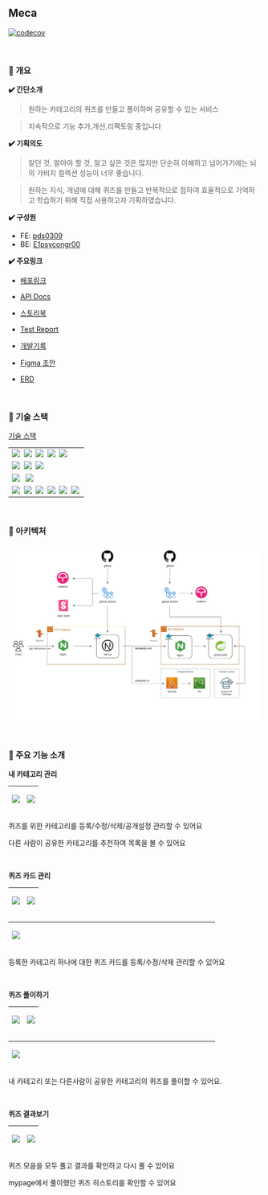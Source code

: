 ## Meca

[![codecov](https://codecov.io/gh/Almondia/meca-backend/graph/badge.svg?token=DDX52WIOZN)](https://codecov.io/gh/Almondia/meca-backend)

<br>

### 📝 개요

**✔️ 간단소개**

> 원하는 카테고리의 퀴즈를 만들고 풀이하며 공유할 수 있는 서비스

> 지속적으로 기능 추가,개선,리팩토링 중입니다

**✔️ 기획의도**

> 알던 것, 알아야 할 것, 알고 싶은 것은 많지만 단순히 이해하고 넘어가기에는 뇌의 가비지 컬렉션 성능이 너무 좋습니다.

> 원하는 지식, 개념에 대해 퀴즈를 만들고 반복적으로 접하여 효율적으로 기억하고 학습하기 위해 직접 사용하고자 기획하였습니다.

**✔️ 구성원**

- FE: [pds0309](https://github.com/pds0309)
- BE: [E1psycongr00](https://github.com/E1psycongr00)

**✔️ 주요링크**

- [배포링크](https://app.mecastudy.com/)
- [API Docs](https://mecastudy.com/docs/index.html)
- [스토리북](https://6413033b2479feb7701e7dea-etusuklqhy.chromatic.com/?path=/story/components-common-atoms-avatar--default)
- [Test Report](https://app.codecov.io/gh/Almondia/meca-backend)
- [개발기록](https://velog.io/@e1psycongr00/series/Meca-project-%EA%B0%9C%EB%B0%9C-%EC%9D%BC%EC%A7%80)
- [Figma 초안](https://www.figma.com/file/K5DFt69C1jpUrUVCa1CfZ4/Untitled?type=design&node-id=19-2127&mode=design)
- [ERD](https://www.erdcloud.com/d/RYLru2JCjGJCSNLKK)

  <br>

### 📝 기술 스택

[기술 스택](https://github.com/Almondia/meca-backend/wiki/%EA%B8%B0%EC%88%A0-%EC%8A%A4%ED%83%9D)

<table cellspacing="0" cellpadding="0">
<tr>
 <td>
  <img src="https://img.shields.io/badge/Java 11-007396?style=for-the-badge&logo=OpenJdk&logoColor=white"/>&nbsp;
  <img src="https://img.shields.io/badge/Spring Boot-6DB33F?style=for-the-badge&logo=SpringBoot&logoColor=white"/>&nbsp;
  <img src="https://img.shields.io/badge/Spring Security-6DB33F?style=for-the-badge&logo=SpringSecurity&logoColor=white"/>&nbsp;
  <img src="https://img.shields.io/badge/Spring Data Jpa-FE9A2E?style=for-the-badge&logo=Jpa&logoColor=white"/>&nbsp;
  <img src="https://img.shields.io/badge/QueryDsl-000000?style=for-the-badge&logo=QueryDsl&logoColor=white"/>&nbsp;
 </td>
</tr>
<tr>
 <td>
  <img src="https://img.shields.io/badge/Oracle-F80000?style=for-the-badge&logo=Oracle&logoColor=white"/>&nbsp;
  <img src="https://img.shields.io/badge/Mysql-4479A1?style=for-the-badge&logo=Mysql&logoColor=white"/>&nbsp;
  <img src="https://img.shields.io/badge/h2-6E6E6E?style=for-the-badge&logo=h2&logoColor=white"/> &nbsp;
 </td>
</tr>
<tr>
 <td>
   <img src="https://img.shields.io/badge/Junit 5-25A162?style=for-the-badge&logo=Junit5&logoColor=white"/> &nbsp;
   <img src="https://img.shields.io/badge/Spring rest docs-6DB33F?style=for-the-badge&logo=Spring&logoColor=white"/> &nbsp;
</tr>
<tr>
</tr>
<tr>
 <td>
    <img src="https://img.shields.io/badge/GitHub Actions-2088FF?style=for-the-badge&logo=GitHub Actions&logoColor=white"/>&nbsp;
    <img src="https://img.shields.io/badge/docker-2496ED?style=for-the-badge&logo=docker&logoColor=white"/>&nbsp;
    <img src="https://img.shields.io/badge/gradle-02303A?style=for-the-badge&logo=gradle&logoColor=white"/>&nbsp;
    <img src="https://img.shields.io/badge/nginx-009639?style=for-the-badge&logo=nginx&logoColor=white"/>&nbsp;
    <img src="https://img.shields.io/badge/aws-232F3E?style=for-the-badge&logo=amazon aws&logoColor=white"/>&nbsp;
    <img src="https://img.shields.io/badge/Oracle Cloud Instance-F80000?style=for-the-badge&logo=Oracle Cloud Instance&logoColor=white"/>&nbsp;
 </td>
</tr>
</table>

<br>

### 📝 아키텍처

![](architecture.jpg)

<br>

### 📝 주요 기능 소개

**내 카테고리 관리**

| <p align="center"><img src="https://github.com/Almondia/meca_front/assets/76927397/22b0b020-275a-4792-b3d6-9a20c31e2df2" width=80%/></p> | <p align="center"><img src="https://github.com/Almondia/meca_front/assets/76927397/71450f65-0ef4-4b0e-8d52-eca2deb7cd26" width=80%/></p> |
|------------------------------------------------------------------------------------------------------------------------------------------|------------------------------------------------------------------------------------------------------------------------------------------|

퀴즈를 위한 카테고리를 등록/수정/삭제/공개설정 관리할 수 있어요

다른 사람이 공유한 카테고리를 추천하여 목록을 볼 수 있어요

<br>

**퀴즈 카드 관리**

| <p align="center"><img src="https://github.com/Almondia/meca_front/assets/76927397/ab7bedca-ba50-4dea-ba46-613dc43cc160" width=80%/></p> | <p align="center"><img src="https://github.com/Almondia/meca_front/assets/76927397/d7bd50fb-5a0f-4b99-a71d-b43d3426cd56" width=80%/></p> |
|------------------------------------------------------------------------------------------------------------------------------------------|------------------------------------------------------------------------------------------------------------------------------------------|

| <p align="center"><img src="https://github.com/Almondia/meca_front/assets/76927397/24b77b9c-37ab-4a06-8ece-8aa60d449b8d" width=80%/></p> | <p align="center">&nbsp;&nbsp;&nbsp;&nbsp;&nbsp;&nbsp;&nbsp;&nbsp;&nbsp;&nbsp;&nbsp;&nbsp;&nbsp;&nbsp;&nbsp;&nbsp;&nbsp;&nbsp;&nbsp;&nbsp;&nbsp;&nbsp;&nbsp;&nbsp;&nbsp;&nbsp;&nbsp;&nbsp;&nbsp;&nbsp;&nbsp;&nbsp;&nbsp;&nbsp;&nbsp;&nbsp;&nbsp;&nbsp;&nbsp;&nbsp;&nbsp;&nbsp;&nbsp;&nbsp;&nbsp;&nbsp;&nbsp;&nbsp;&nbsp;&nbsp;&nbsp;&nbsp;&nbsp;&nbsp;&nbsp;&nbsp;&nbsp;&nbsp;&nbsp;&nbsp;&nbsp;&nbsp;&nbsp;&nbsp;&nbsp;&nbsp;&nbsp;&nbsp;&nbsp;&nbsp;&nbsp;&nbsp;&nbsp;&nbsp;&nbsp;&nbsp;&nbsp;&nbsp;&nbsp;&nbsp;&nbsp;&nbsp;&nbsp;&nbsp;&nbsp;&nbsp;&nbsp;&nbsp;&nbsp;&nbsp;&nbsp;&nbsp;&nbsp;&nbsp;&nbsp;&nbsp;&nbsp;&nbsp;</p> |
|------------------------------------------------------------------------------------------------------------------------------------------|------------------------------------------------------------------------------------------------------------------------------------------------------------------------------------------------------------------------------------------------------------------------------------------------------------------------------------------------------------------------------------------------------------------------------------------------------------------------------------------------------------------------------------------------------------------------------------------------------------------------------------|

등록한 카테고리 하나에 대한 퀴즈 카드를 등록/수정/삭제 관리할 수 있어요

<br>

**퀴즈 풀이하기**

| <p align="center"><img src="https://github.com/Almondia/meca_front/assets/76927397/640905e4-54d8-433e-9cea-a28678b51c48" width=80%/></p> | <p align="center"><img src="https://github.com/Almondia/meca_front/assets/76927397/7a9a15a6-13ba-4f73-bce5-2676cb597a09" width=80%/></p> |
|------------------------------------------------------------------------------------------------------------------------------------------|------------------------------------------------------------------------------------------------------------------------------------------|

| <p align="center"><img src="https://github.com/Almondia/meca_front/assets/76927397/f5d0986f-32ed-418a-894e-d0838286307d" width=80%/></p> | <p align="center">&nbsp;&nbsp;&nbsp;&nbsp;&nbsp;&nbsp;&nbsp;&nbsp;&nbsp;&nbsp;&nbsp;&nbsp;&nbsp;&nbsp;&nbsp;&nbsp;&nbsp;&nbsp;&nbsp;&nbsp;&nbsp;&nbsp;&nbsp;&nbsp;&nbsp;&nbsp;&nbsp;&nbsp;&nbsp;&nbsp;&nbsp;&nbsp;&nbsp;&nbsp;&nbsp;&nbsp;&nbsp;&nbsp;&nbsp;&nbsp;&nbsp;&nbsp;&nbsp;&nbsp;&nbsp;&nbsp;&nbsp;&nbsp;&nbsp;&nbsp;&nbsp;&nbsp;&nbsp;&nbsp;&nbsp;&nbsp;&nbsp;&nbsp;&nbsp;&nbsp;&nbsp;&nbsp;&nbsp;&nbsp;&nbsp;&nbsp;&nbsp;&nbsp;&nbsp;&nbsp;&nbsp;&nbsp;&nbsp;&nbsp;&nbsp;&nbsp;&nbsp;&nbsp;&nbsp;&nbsp;&nbsp;&nbsp;&nbsp;&nbsp;&nbsp;&nbsp;&nbsp;&nbsp;&nbsp;&nbsp;&nbsp;&nbsp;&nbsp;&nbsp;&nbsp;&nbsp;&nbsp;&nbsp;</p> |
|------------------------------------------------------------------------------------------------------------------------------------------|------------------------------------------------------------------------------------------------------------------------------------------------------------------------------------------------------------------------------------------------------------------------------------------------------------------------------------------------------------------------------------------------------------------------------------------------------------------------------------------------------------------------------------------------------------------------------------------------------------------------------------|

내 카테고리 또는 다른사람이 공유한 카테고리의 퀴즈를 풀이할 수 있어요.

<br>

**퀴즈 결과보기**

| <p align="center"><img src="https://github.com/Almondia/meca_front/assets/76927397/14c64bdf-4fc2-49e3-a162-930525550f56" width=80%/></p> | <p align="center"><img src="https://github.com/Almondia/meca_front/assets/76927397/09efccce-609d-4dcf-af9c-f17c10048d36" width=80%/></p> |
|------------------------------------------------------------------------------------------------------------------------------------------|------------------------------------------------------------------------------------------------------------------------------------------|

퀴즈 모음을 모두 풀고 결과를 확인하고 다시 풀 수 있어요

mypage에서 풀이했던 퀴즈 히스토리를 확인할 수 있어요

